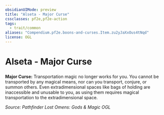 ```yaml
---
obsidianUIMode: preview
title: "Alseta - Major Curse"
cssclasses: pf2e,pf2e-action
tags:
  - trait/common
aliases: "Compendium.pf2e.boons-and-curses.Item.zu2yJaXxOus4tNqd"
license: OGL
---
```

# Alseta - Major Curse

### 






**Major Curse:** Transportation magic no longer works for you. You cannot be transported by any magical means, nor can you transport, conjure, or summon others. Even extradimensional spaces like bags of holding are inaccessible and unusable to you, as using them requires magical transportation to the extradimensional space.

*Source: Pathfinder Lost Omens: Gods & Magic*
*OGL*